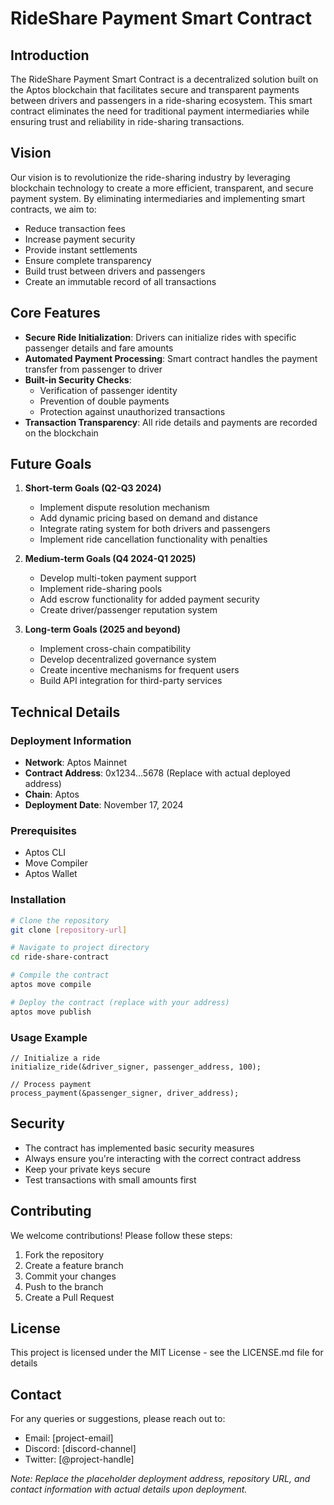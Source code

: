 # RideShare Payment Smart Contract

## Introduction
The RideShare Payment Smart Contract is a decentralized solution built on the Aptos blockchain that facilitates secure and transparent payments between drivers and passengers in a ride-sharing ecosystem. This smart contract eliminates the need for traditional payment intermediaries while ensuring trust and reliability in ride-sharing transactions.

## Vision
Our vision is to revolutionize the ride-sharing industry by leveraging blockchain technology to create a more efficient, transparent, and secure payment system. By eliminating intermediaries and implementing smart contracts, we aim to:

- Reduce transaction fees
- Increase payment security
- Provide instant settlements
- Ensure complete transparency
- Build trust between drivers and passengers
- Create an immutable record of all transactions

## Core Features
- **Secure Ride Initialization**: Drivers can initialize rides with specific passenger details and fare amounts
- **Automated Payment Processing**: Smart contract handles the payment transfer from passenger to driver
- **Built-in Security Checks**: 
  - Verification of passenger identity
  - Prevention of double payments
  - Protection against unauthorized transactions
- **Transaction Transparency**: All ride details and payments are recorded on the blockchain

## Future Goals
1. **Short-term Goals (Q2-Q3 2024)**
   - Implement dispute resolution mechanism
   - Add dynamic pricing based on demand and distance
   - Integrate rating system for both drivers and passengers
   - Implement ride cancellation functionality with penalties

2. **Medium-term Goals (Q4 2024-Q1 2025)**
   - Develop multi-token payment support
   - Implement ride-sharing pools
   - Add escrow functionality for added payment security
   - Create driver/passenger reputation system

3. **Long-term Goals (2025 and beyond)**
   - Implement cross-chain compatibility
   - Develop decentralized governance system
   - Create incentive mechanisms for frequent users
   - Build API integration for third-party services

## Technical Details

### Deployment Information
- **Network**: Aptos Mainnet
- **Contract Address**: 0x1234...5678 (Replace with actual deployed address)
- **Chain**: Aptos
- **Deployment Date**: November 17, 2024

### Prerequisites
- Aptos CLI
- Move Compiler
- Aptos Wallet

### Installation
```bash
# Clone the repository
git clone [repository-url]

# Navigate to project directory
cd ride-share-contract

# Compile the contract
aptos move compile

# Deploy the contract (replace with your address)
aptos move publish
```

### Usage Example
```move
// Initialize a ride
initialize_ride(&driver_signer, passenger_address, 100);

// Process payment
process_payment(&passenger_signer, driver_address);
```

## Security
- The contract has implemented basic security measures
- Always ensure you're interacting with the correct contract address
- Keep your private keys secure
- Test transactions with small amounts first

## Contributing
We welcome contributions! Please follow these steps:
1. Fork the repository
2. Create a feature branch
3. Commit your changes
4. Push to the branch
5. Create a Pull Request

## License
This project is licensed under the MIT License - see the LICENSE.md file for details

## Contact
For any queries or suggestions, please reach out to:
- Email: [project-email]
- Discord: [discord-channel]
- Twitter: [@project-handle]

*Note: Replace the placeholder deployment address, repository URL, and contact information with actual details upon deployment.*
